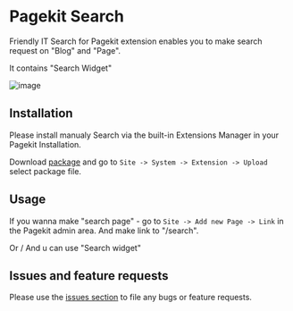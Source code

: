 # Pagekit Search

Friendly IT Search for Pagekit extension enables you to make search request on "Blog" and "Page".

It contains "Search Widget"

![image](http://search.friendly-it.ru/storage/searchscreenshot.jpg)

## Installation

Please install manualy Search via the built-in Extensions Manager in your Pagekit Installation. 

Download [package](http://search.friendly-it.ru/releases/download/search/search-0.1.2.zip) and
go to `Site -> System -> Extension -> Upload` 
select package file.

## Usage
If you wanna make "search page" - go to `Site -> Add new Page -> Link` in the Pagekit admin area.
And make link to "/search".

Or / And u can use "Search widget" 

## Issues and feature requests

Please use the [issues section](https://github.com/neicv/pagekit-search/issues) to file any bugs or feature requests.